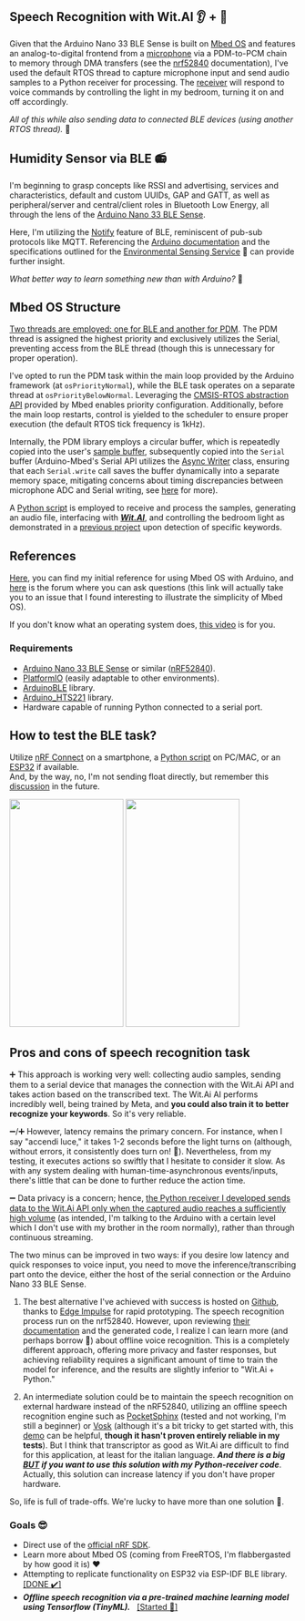 ## Speech Recognition with Wit.AI :ear: + 	:microphone:

Given that the Arduino Nano 33 BLE Sense is built on [Mbed OS](https://os.mbed.com/mbed-os/) and features an analog-to-digital frontend from a [microphone](https://docs.arduino.cc/tutorials/nano-33-ble-sense/microphone-sensor/) via a PDM-to-PCM chain to memory through DMA transfers (see the [nrf52840](https://infocenter.nordicsemi.com/topic/ps_nrf52840/pdm.html?cp=5_0_0_5_14) documentation), I've used the default RTOS thread to capture microphone input and send audio samples to a Python receiver for processing. The [receiver](https://github.com/TIT8/BLE-sensor_PDM-microphone/tree/master/python_receiver) will respond to voice commands by controlling the light in my bedroom, turning it on and off accordingly.

_All of this while also sending data to connected BLE devices (using another RTOS thread)._ :rocket:

## Humidity Sensor via BLE :radio:

I'm beginning to grasp concepts like RSSI and advertising, services and characteristics, default and custom UUIDs, GAP and GATT, as well as peripheral/server and central/client roles in Bluetooth Low Energy, all through the lens of the [Arduino Nano 33 BLE Sense](https://docs.arduino.cc/hardware/nano-33-ble-sense/).

Here, I'm utilizing the [Notify](https://community.nxp.com/t5/Wireless-Connectivity-Knowledge/Indication-and-Notification/ta-p/1129270) feature of BLE, reminiscent of pub-sub protocols like MQTT. Referencing the [Arduino documentation](https://docs.arduino.cc/tutorials/nano-33-ble/bluetooth/) and the specifications outlined for the [Environmental Sensing Service](https://www.bluetooth.com/specifications/specs/environmental-sensing-service-1-0/) 📡 can provide further insight.

_What better way to learn something new than with Arduino?_ 💪

## Mbed OS Structure

<ins>Two threads are employed: one for BLE and another for PDM</ins>. The PDM thread is assigned the highest priority and exclusively utilizes the Serial, preventing access from the BLE thread (though this is unnecessary for proper operation).

I've opted to run the PDM task within the main loop provided by the Arduino framework (at `osPriorityNormal`), while the BLE task operates on a separate thread at `osPriorityBelowNormal`. Leveraging the [CMSIS-RTOS abstraction API](https://os.mbed.com/docs/mbed-os/v6.16/apis/thread.html) provided by Mbed enables priority configuration. Additionally, before the main loop restarts, control is yielded to the scheduler to ensure proper execution (the default RTOS tick frequency is 1kHz).

Internally, the PDM library employs a circular buffer, which is repeatedly copied into the user's [sample buffer](https://github.com/TIT8/BLE-sensor_PDM-microphone/blob/51feb5f0b0abefecbba297cffd588a23114bfa25/src/main.cpp#L22), subsequently copied into the `Serial` buffer (Arduino-Mbed's Serial API utilizes the [Async Writer](https://github.com/arduino/ArduinoCore-mbed/blob/2d27acf719a2092f161c0e521c7521fb4dd1a0b7/cores/arduino/USB/USBCDC.cpp#L43) class, ensuring that each `Serial.write` call saves the buffer dynamically into a separate memory space, mitigating concerns about timing discrepancies between microphone ADC and Serial writing, see [here](https://forum.arduino.cc/t/time-taken-for-serial-write-function-in-arduino-using-atmega2560-chip-with-baud-rate-115200/1165817/2) for more).

A [Python script](https://github.com/TIT8/BLE-sensor_PDM-microphone/tree/master/python_receiver) is employed to receive and process the samples, generating an audio file, interfacing with [***Wit.AI***](https://wit.ai/), and controlling the bedroom light as demonstrated in a [previous project](https://github.com/TIT8/shelly_esp32_button_espidf) upon detection of specific keywords. 

## References

[Here](https://dumblebots.com/2020/04/06/programming-with-mbed-on-arduino/), you can find my initial reference for using Mbed OS with Arduino, and [here](https://forums.mbed.com/t/audio-input-isnt-working-correctly/23024) is the forum where you can ask questions (this link will actually take you to an issue that I found interesting to illustrate the simplicity of Mbed OS).

If you don't know what an operating system does, [this video](https://www.youtube.com/watch?v=TEq3-p0GWGI) is for you.

### Requirements

* [Arduino Nano 33 BLE Sense](https://docs.arduino.cc/hardware/nano-33-ble-sense/) or similar ([nRF52840](https://content.arduino.cc/assets/Nano_BLE_MCU-nRF52840_PS_v1.1.pdf)).
* [PlatformIO](https://platformio.org/) (easily adaptable to other environments).
* [ArduinoBLE](https://github.com/arduino-libraries/ArduinoBLE) library.
* [Arduino_HTS221](https://github.com/arduino-libraries/Arduino_HTS221) library.
* Hardware capable of running Python connected to a serial port.

## How to test the BLE task?

Utilize [nRF Connect](https://www.nordicsemi.com/Products/Development-tools/nRF-Connect-for-mobile) on a smartphone, a [Python script](https://github.com/TIT8/BLE-sensor_PDM-microphone/tree/master/python_test_ble) on PC/MAC, or an [ESP32](https://github.com/TIT8/BLE_esp32) if available.   
And, by the way, no, I'm not sending float directly, but remember this [discussion](https://forum.arduino.cc/t/passing-float-values-with-bluetooth/656814) in the future.

<img src="https://github.com/TIT8/BLE-sensor_PDM-microphone/assets/68781644/3d87bad1-526b-4154-853f-053570986b97" width="200" height="400">
<img src="https://github.com/TIT8/BLE-sensor_PDM-microphone/assets/68781644/3756ee05-ef1f-484b-94cd-6b1e372609d2" width="200" height="400">


## Pros and cons of speech recognition task

➕ This approach is working very well: collecting audio samples, sending them to a serial device that manages the connection with the Wit.Ai API and takes action based on the transcribed text. The Wit.Ai AI performs incredibly well, being trained by Meta, and **you could also train it to better recognize your keywords**. So it's very reliable. 

➖/➕ However, latency remains the primary concern. For instance, when I say "accendi luce," it takes 1-2 seconds before the light turns on (although, without errors, it consistently does turn on! :mechanical_arm:). Nevertheless, from my testing, it executes actions so swiftly that I hesitate to consider it slow. As with any system dealing with human-time-asynchronous events/inputs, there's little that can be done to further reduce the action time.

➖ Data privacy is a concern; hence, <ins>the Python receiver I developed sends data to the Wit.Ai API only when the captured audio reaches a sufficiently high volume</ins> (as intended, I'm talking to the Arduino with a certain level which I don't use with my brother in the room normally), rather than through continuous streaming.

The two minus can be improved in two ways: if you desire low latency and quick responses to voice input, you need to move the inference/transcribing part onto the device, either the host of the serial connection or the Arduino Nano 33 BLE Sense.

1)  The best alternative I've achieved with success is hosted on [Github](https://github.com/TIT8/shelly_button_esp32_arduino/tree/master/speech_recognition), thanks to [Edge Impulse](https://edgeimpulse.com/) for rapid prototyping. The speech recognition process run on the nrf52840. However, upon reviewing [their documentation](https://docs.edgeimpulse.com/docs/tutorials/advanced-inferencing/continuous-audio-sampling) and the generated code, I realize I can learn more (and perhaps borrow :zany_face:) about offline voice recognition. This is a completely different approach, offering more privacy and faster responses, but achieving reliability requires a significant amount of time to train the model for inference, and the results are slightly inferior to "Wit.Ai + Python."

2) An intermediate solution could be to maintain the speech recognition on external hardware instead of the nRF52840, utilizing an offline speech recognition engine such as [PocketSphinx](https://pocketsphinx.readthedocs.io/en/latest/) (tested and not working, I'm still a beginner) or [Vosk](https://github.com/alphacep/vosk-api) (although it's a bit tricky to get started with, this [demo](https://github.com/anuran-roy/vosk-demo) can be helpful, **though it hasn't proven entirely reliable in my tests**). But I think that transcriptor as good as Wit.Ai are difficult to find for this application, at least for the italian language. ***And there is a big [BUT](https://github.com/TIT8/BLE-sensor_PDM-microphone/tree/master/python_receiver#be-careful-with-timeouts) if you want to use this solution with my Python-receiver code***. Actually, this solution can increase latency if you don't have proper hardware.

So, life is full of trade-offs. We're lucky to have more than one solution :lying_face:.


### Goals 😎

* Direct use of the [official nRF SDK](https://www.nordicsemi.com/Products/Development-software/nRF-Connect-SDK).
* Learn more about Mbed OS (coming from FreeRTOS, I'm flabbergasted by how good it is) ❤️
* Attempting to replicate functionality on ESP32 via ESP-IDF BLE library. &nbsp; [[DONE ✔️]](https://github.com/TIT8/BLE_esp32)
* ***Offline speech recognition via a pre-trained machine learning model using Tensorflow (TinyML).*** &nbsp; [[Started :construction_worker:]](https://github.com/TIT8/shelly_button_esp32_arduino/tree/master/speech_recognition)
